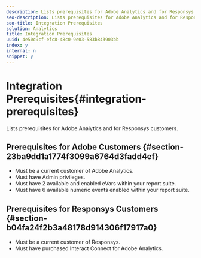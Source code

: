 ```yaml
---
description: Lists prerequisites for Adobe Analytics and for Responsys customers.
seo-description: Lists prerequisites for Adobe Analytics and for Responsys customers.
seo-title: Integration Prerequisites
solution: Analytics
title: Integration Prerequisites
uuid: 4e50c9cf-efc8-48c0-9e03-583b843903bb
index: y
internal: n
snippet: y
---
```


# Integration Prerequisites{#integration-prerequisites}

Lists prerequisites for Adobe Analytics and for Responsys customers.

## Prerequisites for Adobe Customers {#section-23ba9dd1a1774f3099a6764d3fadd4ef}

* Must be a current customer of Adobe Analytics. 
* Must have Admin privileges. 
* Must have 2 available and enabled eVars within your report suite. 
* Must have 6 available numeric events enabled within your report suite.

## Prerequisites for Responsys Customers {#section-b04fa24f2b3a48178d914306f17917a0}

* Must be a current customer of Responsys. 
* Must have purchased Interact Connect for Adobe Analytics.


